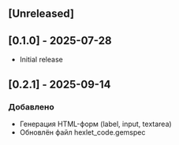 ## [Unreleased]

## [0.1.0] - 2025-07-28

- Initial release

## [0.2.1] - 2025-09-14
### Добавлено
- Генерация HTML-форм (label, input, textarea)
- Обновлён файл hexlet_code.gemspec